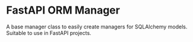 # FastAPI ORM Manager

A base manager class to easily create managers for SQLAlchemy models. Suitable to use in FastAPI projects.
